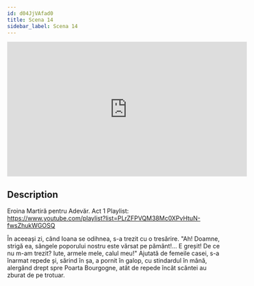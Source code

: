```yaml
---
id: d04JjVAfad0
title: Scena 14
sidebar_label: Scena 14
---
```


<iframe
  width="560"
  height="315"
  src="https://www.youtube.com/embed/d04JjVAfad0"
  title="YouTube video player"
  frameborder="0"
  allow="accelerometer; autoplay; clipboard-write; encrypted-media; gyroscope; picture-in-picture; web-share"
  referrerpolicy="strict-origin-when-cross-origin"
  allowfullscreen
></iframe>

## Description

Eroina Martiră pentru Adevăr. Act 1 
Playlist: https://www.youtube.com/playlist?list=PLrZFPVQM38Mc0XPvHtuN-fwsZhukWGOSQ 

În aceeași zi, când Ioana se odihnea, s-a trezit cu o tresărire.
"Ah! Doamne, strigă ea, sângele poporului nostru este vărsat pe pământ!... E greșit! De ce nu m-am trezit? Iute, armele mele, calul meu!"
Ajutată de femeile casei, s-a înarmat repede și, sărind în șa, a pornit în galop, cu stindardul în mână, alergând drept spre Poarta Bourgogne, atât de repede încât scântei au zburat de pe trotuar.
